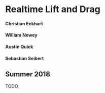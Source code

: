 Realtime Lift and Drag
===

#### Christian Eckhart
#### William Newey
#### Austin Quick
#### Sebastian Seibert

Summer 2018
---

TODO
